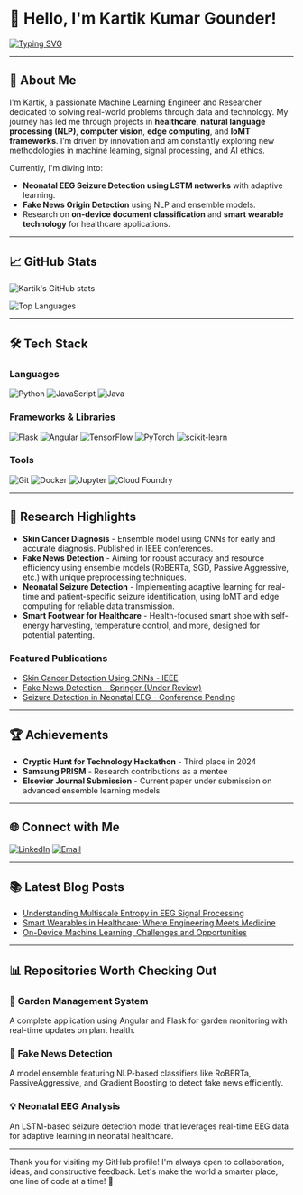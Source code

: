 # 👋 Hello, I'm Kartik Kumar Gounder!

[![Typing SVG](https://readme-typing-svg.demolab.com?font=Fira+Code&weight=500&size=24&duration=2000&pause=500&color=58A6FF&width=435&lines=Machine+Learning+Engineer+%7C+Researcher;Python+Enthusiast+%7C+NLP+Lover;Data+Analyst+%7C+Deep+Learning+Practitioner;Software+Engineer+%7C+Full+Stack+Developer)](https://git.io/typing-svg)

---

## 💼 About Me

I'm Kartik, a passionate Machine Learning Engineer and Researcher dedicated to solving real-world problems through data and technology. My journey has led me through projects in **healthcare**, **natural language processing (NLP)**, **computer vision**, **edge computing**, and **IoMT frameworks**. I’m driven by innovation and am constantly exploring new methodologies in machine learning, signal processing, and AI ethics.

Currently, I'm diving into:
- **Neonatal EEG Seizure Detection using LSTM networks** with adaptive learning.
- **Fake News Origin Detection** using NLP and ensemble models.
- Research on **on-device document classification** and **smart wearable technology** for healthcare applications.

---

## 📈 GitHub Stats

![Kartik's GitHub stats](https://github-readme-stats.vercel.app/api?username=kartikkumargounder&show_icons=true&theme=tokyonight&hide_border=true&count_private=true)

![Top Languages](https://github-readme-stats.vercel.app/api/top-langs/?username=kartikkumargounder&layout=compact&theme=tokyonight&hide_border=true)

---

## 🛠️ Tech Stack

### Languages
![Python](https://img.shields.io/badge/Python-3776AB?style=for-the-badge&logo=python&logoColor=white)
![JavaScript](https://img.shields.io/badge/JavaScript-F7DF1E?style=for-the-badge&logo=javascript&logoColor=black)
![Java](https://img.shields.io/badge/Java-007396?style=for-the-badge&logo=java&logoColor=white)

### Frameworks & Libraries
![Flask](https://img.shields.io/badge/Flask-000000?style=for-the-badge&logo=flask&logoColor=white)
![Angular](https://img.shields.io/badge/Angular-DD0031?style=for-the-badge&logo=angular&logoColor=white)
![TensorFlow](https://img.shields.io/badge/TensorFlow-FF6F00?style=for-the-badge&logo=tensorflow&logoColor=white)
![PyTorch](https://img.shields.io/badge/PyTorch-EE4C2C?style=for-the-badge&logo=pytorch&logoColor=white)
![scikit-learn](https://img.shields.io/badge/scikit--learn-F7931E?style=for-the-badge&logo=scikit-learn&logoColor=black)

### Tools
![Git](https://img.shields.io/badge/Git-F05032?style=for-the-badge&logo=git&logoColor=white)
![Docker](https://img.shields.io/badge/Docker-2496ED?style=for-the-badge&logo=docker&logoColor=white)
![Jupyter](https://img.shields.io/badge/Jupyter-F37626?style=for-the-badge&logo=jupyter&logoColor=white)
![Cloud Foundry](https://img.shields.io/badge/Cloud%20Foundry-000000?style=for-the-badge&logo=cloudfoundry&logoColor=white)

---

## 🔬 Research Highlights

- **Skin Cancer Diagnosis** - Ensemble model using CNNs for early and accurate diagnosis. Published in IEEE conferences.
- **Fake News Detection** - Aiming for robust accuracy and resource efficiency using ensemble models (RoBERTa, SGD, Passive Aggressive, etc.) with unique preprocessing techniques.
- **Neonatal Seizure Detection** - Implementing adaptive learning for real-time and patient-specific seizure identification, using IoMT and edge computing for reliable data transmission.
- **Smart Footwear for Healthcare** - Health-focused smart shoe with self-energy harvesting, temperature control, and more, designed for potential patenting.

### Featured Publications
- [Skin Cancer Detection Using CNNs - IEEE](#)
- [Fake News Detection - Springer (Under Review)](#)
- [Seizure Detection in Neonatal EEG - Conference Pending](#)

---

## 🏆 Achievements

- **Cryptic Hunt for Technology Hackathon** - Third place in 2024
- **Samsung PRISM** - Research contributions as a mentee
- **Elsevier Journal Submission** - Current paper under submission on advanced ensemble learning models

---

## 🌐 Connect with Me

[![LinkedIn](https://img.shields.io/badge/LinkedIn-Kartik%20Gounder-0A66C2?style=for-the-badge&logo=linkedin&logoColor=white)](https://www.linkedin.com/in/kartik-gounder)
[![Email](https://img.shields.io/badge/Email-kartikgounder%40example.com-D14836?style=for-the-badge&logo=gmail&logoColor=white)](mailto:kartikgounder@example.com)

---

## 📚 Latest Blog Posts

<!-- BLOG-POST-LIST:START -->
- [Understanding Multiscale Entropy in EEG Signal Processing](#)
- [Smart Wearables in Healthcare: Where Engineering Meets Medicine](#)
- [On-Device Machine Learning: Challenges and Opportunities](#)
<!-- BLOG-POST-LIST:END -->

---

## 📊 Repositories Worth Checking Out

### 🌱 **Garden Management System**
A complete application using Angular and Flask for garden monitoring with real-time updates on plant health.

### 📰 **Fake News Detection**
A model ensemble featuring NLP-based classifiers like RoBERTa, PassiveAggressive, and Gradient Boosting to detect fake news efficiently.

### 💡 **Neonatal EEG Analysis**
An LSTM-based seizure detection model that leverages real-time EEG data for adaptive learning in neonatal healthcare.

---

Thank you for visiting my GitHub profile! I'm always open to collaboration, ideas, and constructive feedback. Let's make the world a smarter place, one line of code at a time! 🚀

